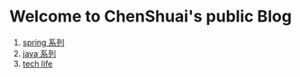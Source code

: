 # Welcome to ChenShuai's public Blog
  1.  [spring 系列](spring)
  2.  [java 系列](codelanguages)
  3.  [tech life](techlife) 